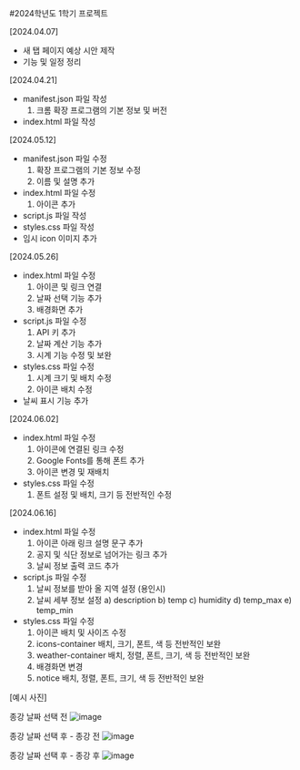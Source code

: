 

#2024학년도 1학기 프로젝트



[2024.04.07]
- 새 탭 페이지 예상 시안 제작
- 기능 및 일정 정리

[2024.04.21]
- manifest.json 파일 작성
  1) 크롬 확장 프로그램의 기본 정보 및 버전
- index.html 파일 작성

[2024.05.12]
- manifest.json 파일 수정
  1) 확장 프로그램의 기본 정보 수정
  2) 이름 및 설명 추가
- index.html 파일 수정
  1) 아이콘 추가
- script.js 파일 작성
- styles.css 파일 작성
- 임시 icon 이미지 추가

[2024.05.26]
- index.html 파일 수정
  1) 아이콘 및 링크 연결
  2) 날짜 선택 기능 추가
  3) 배경화면 추가
- script.js 파일 수정
  1) API 키 추가
  2) 날짜 계산 기능 추가
  3) 시계 기능 수정 및 보완
- styles.css 파일 수정
  1) 시계 크기 및 배치 수정
  2) 아이콘 배치 수정
- 날씨 표시 기능 추가
  
[2024.06.02]
- index.html 파일 수정
  1) 아이콘에 연결된 링크 수정
  2) Google Fonts를 통해 폰트 추가
  3) 아이콘 변경 및 재배치
- styles.css 파일 수정
  1) 폰트 설정 및 배치, 크기 등 전반적인 수정

[2024.06.16]
- index.html 파일 수정
  1) 아이콘 아래 링크 설명 문구 추가
  2) 공지 및 식단 정보로 넘어가는 링크 추가
  3) 날씨 정보 출력 코드 추가
- script.js 파일 수정
  1) 날씨 정보를 받아 올 지역 설정 (용인시)
  2) 날씨 세부 정보 설정
     a) description
     b) temp
     c) humidity
     d) temp_max
     e) temp_min
- styles.css 파일 수정
  1) 아이콘 배치 및 사이즈 수정
  2) icons-container 배치, 크기, 폰트, 색 등 전반적인 보완
  3) weather-container 배치, 정렬, 폰트, 크기, 색 등 전반적인 보완
  4) 배경화면 변경
  5) notice 배치, 정렬, 폰트, 크기, 색 등 전반적인 보완



[예시 사진]

종강 날짜 선택 전
 ![image](https://github.com/osm825/dku_clock/assets/165738330/8851c547-784d-49c7-848b-461f0ba81728)

 종강 날짜 선택 후 - 종강 전
 ![image](https://github.com/osm825/dku_clock/assets/165738330/51859027-3c86-4626-95e5-6a75a556957b)

 종강 날짜 선택 후 - 종강 후
![image](https://github.com/osm825/dku_clock/assets/165738330/8282d3c0-3acb-450c-94ca-fa6ac57ec411)




